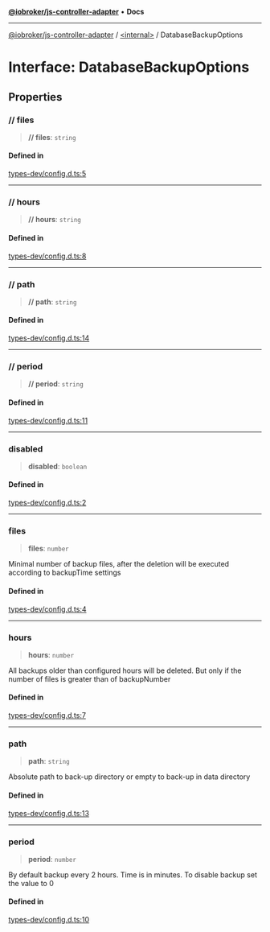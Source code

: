 [**@iobroker/js-controller-adapter**](../../README.md) • **Docs**

***

[@iobroker/js-controller-adapter](../../globals.md) / [\<internal\>](../README.md) / DatabaseBackupOptions

# Interface: DatabaseBackupOptions

## Properties

### // files

> **// files**: `string`

#### Defined in

[types-dev/config.d.ts:5](https://github.com/ioBroker/ioBroker.js-controller/blob/1bddb836daa1042928a00fd5fb5e1f69cf0ebd69/packages/types-dev/config.d.ts#L5)

***

### // hours

> **// hours**: `string`

#### Defined in

[types-dev/config.d.ts:8](https://github.com/ioBroker/ioBroker.js-controller/blob/1bddb836daa1042928a00fd5fb5e1f69cf0ebd69/packages/types-dev/config.d.ts#L8)

***

### // path

> **// path**: `string`

#### Defined in

[types-dev/config.d.ts:14](https://github.com/ioBroker/ioBroker.js-controller/blob/1bddb836daa1042928a00fd5fb5e1f69cf0ebd69/packages/types-dev/config.d.ts#L14)

***

### // period

> **// period**: `string`

#### Defined in

[types-dev/config.d.ts:11](https://github.com/ioBroker/ioBroker.js-controller/blob/1bddb836daa1042928a00fd5fb5e1f69cf0ebd69/packages/types-dev/config.d.ts#L11)

***

### disabled

> **disabled**: `boolean`

#### Defined in

[types-dev/config.d.ts:2](https://github.com/ioBroker/ioBroker.js-controller/blob/1bddb836daa1042928a00fd5fb5e1f69cf0ebd69/packages/types-dev/config.d.ts#L2)

***

### files

> **files**: `number`

Minimal number of backup files, after the deletion will be executed according to backupTime settings

#### Defined in

[types-dev/config.d.ts:4](https://github.com/ioBroker/ioBroker.js-controller/blob/1bddb836daa1042928a00fd5fb5e1f69cf0ebd69/packages/types-dev/config.d.ts#L4)

***

### hours

> **hours**: `number`

All backups older than configured hours will be deleted. But only if the number of files is greater than of backupNumber

#### Defined in

[types-dev/config.d.ts:7](https://github.com/ioBroker/ioBroker.js-controller/blob/1bddb836daa1042928a00fd5fb5e1f69cf0ebd69/packages/types-dev/config.d.ts#L7)

***

### path

> **path**: `string`

Absolute path to back-up directory or empty to back-up in data directory

#### Defined in

[types-dev/config.d.ts:13](https://github.com/ioBroker/ioBroker.js-controller/blob/1bddb836daa1042928a00fd5fb5e1f69cf0ebd69/packages/types-dev/config.d.ts#L13)

***

### period

> **period**: `number`

By default backup every 2 hours. Time is in minutes. To disable backup set the value to 0

#### Defined in

[types-dev/config.d.ts:10](https://github.com/ioBroker/ioBroker.js-controller/blob/1bddb836daa1042928a00fd5fb5e1f69cf0ebd69/packages/types-dev/config.d.ts#L10)
